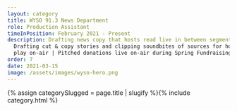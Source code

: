 ```yaml
---
layout: category
title: WYSO 91.3 News Department
role: Production Assistant
timeInPosition: February 2021 - Present
description: Drafting news copy that hosts read live in between segments |
  Drafting cut & copy stories and clipping soundbites of sources for hosts to
  play on-air | Pitched donations live on-air during Spring Fundraising Drive
order: 7
date: 2021-03-15
image: /assets/images/wyso-hero.png
---
```

{% assign categorySlugged = page.title | slugify %}{% include category.html %}